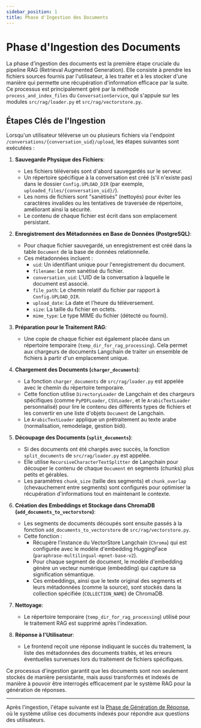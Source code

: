 ```yaml
---
sidebar_position: 1
title: Phase d'Ingestion des Documents
---
```


# Phase d'Ingestion des Documents

La phase d'ingestion des documents est la première étape cruciale du pipeline RAG (Retrieval Augmented Generation). Elle consiste à prendre les fichiers sources fournis par l'utilisateur, à les traiter et à les stocker d'une manière qui permette une récupération d'information efficace par la suite. Ce processus est principalement géré par la méthode `process_and_index_files` du `ConversationService`, qui s'appuie sur les modules `src/rag/loader.py` et `src/rag/vectorstore.py`.

## Étapes Clés de l'Ingestion

Lorsqu'un utilisateur téléverse un ou plusieurs fichiers via l'endpoint `/conversations/{conversation_uid}/upload`, les étapes suivantes sont exécutées :

1.  **Sauvegarde Physique des Fichiers**:
    * Les fichiers téléversés sont d'abord sauvegardés sur le serveur.
    * Un répertoire spécifique à la conversation est créé (s'il n'existe pas) dans le dossier `Config.UPLOAD_DIR` (par exemple, `uploaded_files/{conversation_uid}/`).
    * Les noms de fichiers sont "sanétisés" (nettoyés) pour éviter les caractères invalides ou les tentatives de traversée de répertoire, améliorant ainsi la sécurité.
    * Le contenu de chaque fichier est écrit dans son emplacement persistant.

2.  **Enregistrement des Métadonnées en Base de Données (PostgreSQL)**:
    * Pour chaque fichier sauvegardé, un enregistrement est créé dans la table `Document` de la base de données relationnelle.
    * Ces métadonnées incluent :
        * `uid`: Un identifiant unique pour l'enregistrement du document.
        * `filename`: Le nom sanétisé du fichier.
        * `conversation_uid`: L'UID de la conversation à laquelle le document est associé.
        * `file_path`: Le chemin relatif du fichier par rapport à `Config.UPLOAD_DIR`.
        * `upload_date`: La date et l'heure du téléversement.
        * `size`: La taille du fichier en octets.
        * `mime_type`: Le type MIME du fichier (détecté ou fourni).

3.  **Préparation pour le Traitement RAG**:
    * Une copie de chaque fichier est également placée dans un répertoire temporaire (`temp_dir_for_rag_processing`). Cela permet aux chargeurs de documents Langchain de traiter un ensemble de fichiers à partir d'un emplacement unique.

4.  **Chargement des Documents (`charger_documents`)**:
    * La fonction `charger_documents` de `src/rag/loader.py` est appelée avec le chemin du répertoire temporaire.
    * Cette fonction utilise `DirectoryLoader` de Langchain et des chargeurs spécifiques (comme `PyPDFLoader`, `CSVLoader`, et le `ArabicTextLoader` personnalisé) pour lire le contenu des différents types de fichiers et les convertir en une liste d'objets `Document` de Langchain.
    * Le `ArabicTextLoader` applique un prétraitement au texte arabe (normalisation, remodelage, gestion bidi).

5.  **Découpage des Documents (`split_documents`)**:
    * Si des documents ont été chargés avec succès, la fonction `split_documents` de `src/rag/loader.py` est appelée.
    * Elle utilise `RecursiveCharacterTextSplitter` de Langchain pour découper le contenu de chaque `Document` en segments (chunks) plus petits et gérables.
    * Les paramètres `chunk_size` (taille des segments) et `chunk_overlap` (chevauchement entre segments) sont configurés pour optimiser la récupération d'informations tout en maintenant le contexte.

6.  **Création des Embeddings et Stockage dans ChromaDB (`add_documents_to_vectorstore`)**:
    * Les segments de documents découpés sont ensuite passés à la fonction `add_documents_to_vectorstore` de `src/rag/vectorstore.py`.
    * Cette fonction :
        * Récupère l'instance du VectorStore Langchain (`Chroma`) qui est configurée avec le modèle d'embedding HuggingFace (`paraphrase-multilingual-mpnet-base-v2`).
        * Pour chaque segment de document, le modèle d'embedding génère un vecteur numérique (embedding) qui capture sa signification sémantique.
        * Ces embeddings, ainsi que le texte original des segments et leurs métadonnées (comme la source), sont stockés dans la collection spécifiée (`COLLECTION_NAME`) de ChromaDB.

7.  **Nettoyage**:
    * Le répertoire temporaire (`temp_dir_for_rag_processing`) utilisé pour le traitement RAG est supprimé après l'indexation.

8.  **Réponse à l'Utilisateur**:
    * Le frontend reçoit une réponse indiquant le succès du traitement, la liste des métadonnées des documents traités, et les erreurs éventuelles survenues lors du traitement de fichiers spécifiques.

Ce processus d'ingestion garantit que les documents sont non seulement stockés de manière persistante, mais aussi transformés et indexés de manière à pouvoir être interrogés efficacement par le système RAG pour la génération de réponses.

---

Après l'ingestion, l'étape suivante est la [Phase de Génération de Réponse](./generation.md), où le système utilise ces documents indexés pour répondre aux questions des utilisateurs.